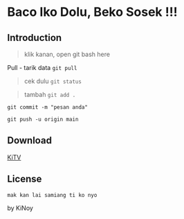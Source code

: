 # Baco Iko Dolu, Beko Sosek !!!

## Introduction 

> klik kanan, open git bash here

Pull - tarik data `git pull`


> cek dulu `git status`


> tambah `git add .`

`git commit -m "pesan anda"`

`git push -u origin main`




## Download

[KiTV](https://s.id/KiTV_)









## License

```
mak kan lai samiang ti ko nyo
```


by KiNoy
